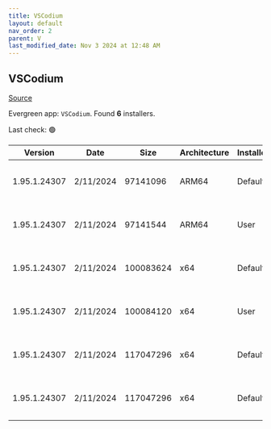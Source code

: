 ```yaml
---
title: VSCodium
layout: default
nav_order: 2
parent: V
last_modified_date: Nov 3 2024 at 12:48 AM
---
```


## VSCodium

[Source](https://vscodium.com)

Evergreen app: `VSCodium`. Found **6** installers.

Last check: 🟢

| Version      | Date      | Size      | Architecture | InstallerType | Type | URI                                                                                                                                                                                                                                      |
| ------------ | --------- | --------- | ------------ | ------------- | ---- | ---------------------------------------------------------------------------------------------------------------------------------------------------------------------------------------------------------------------------------------- |
| 1.95.1.24307 | 2/11/2024 | 97141096  | ARM64        | Default       | exe  | [https://github.com/VSCodium/vscodium/releases/download/1.95.1.24307/VSCodiumSetup-arm64-1.95.1.24307.exe](https://github.com/VSCodium/vscodium/releases/download/1.95.1.24307/VSCodiumSetup-arm64-1.95.1.24307.exe)                     |
| 1.95.1.24307 | 2/11/2024 | 97141544  | ARM64        | User          | exe  | [https://github.com/VSCodium/vscodium/releases/download/1.95.1.24307/VSCodiumUserSetup-arm64-1.95.1.24307.exe](https://github.com/VSCodium/vscodium/releases/download/1.95.1.24307/VSCodiumUserSetup-arm64-1.95.1.24307.exe)             |
| 1.95.1.24307 | 2/11/2024 | 100083624 | x64          | Default       | exe  | [https://github.com/VSCodium/vscodium/releases/download/1.95.1.24307/VSCodiumSetup-x64-1.95.1.24307.exe](https://github.com/VSCodium/vscodium/releases/download/1.95.1.24307/VSCodiumSetup-x64-1.95.1.24307.exe)                         |
| 1.95.1.24307 | 2/11/2024 | 100084120 | x64          | User          | exe  | [https://github.com/VSCodium/vscodium/releases/download/1.95.1.24307/VSCodiumUserSetup-x64-1.95.1.24307.exe](https://github.com/VSCodium/vscodium/releases/download/1.95.1.24307/VSCodiumUserSetup-x64-1.95.1.24307.exe)                 |
| 1.95.1.24307 | 2/11/2024 | 117047296 | x64          | Default       | msi  | [https://github.com/VSCodium/vscodium/releases/download/1.95.1.24307/VSCodium-x64-1.95.1.24307.msi](https://github.com/VSCodium/vscodium/releases/download/1.95.1.24307/VSCodium-x64-1.95.1.24307.msi)                                   |
| 1.95.1.24307 | 2/11/2024 | 117047296 | x64          | Default       | msi  | [https://github.com/VSCodium/vscodium/releases/download/1.95.1.24307/VSCodium-x64-updates-disabled-1.95.1.24307.msi](https://github.com/VSCodium/vscodium/releases/download/1.95.1.24307/VSCodium-x64-updates-disabled-1.95.1.24307.msi) |
